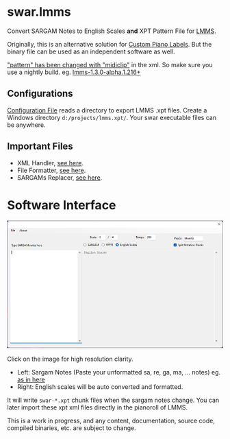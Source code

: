 # swar.lmms
Convert SARGAM Notes to English Scales __and__ XPT Pattern File for [LMMS](https://lmms.io/).

Originally, this is an alternative solution for [Custom Piano Labels](https://github.com/LMMS/lmms/issues/6162).
But the binary file can be used as an independent software as well.

["pattern" has been changed with "midiclip"](https://github.com/LMMS/lmms/issues/5592) in the xml.
So make sure you use a nightly build.
eg. [lmms-1.3.0-alpha.1.216+](https://nightly.link/LMMS/lmms/workflows/build/master/mingw64.zip)

## Configurations
[Configuration File](swar/configs/Configurations.cs) reads a directory to export LMMS .xpt files.
Create a Windows directory `d:/projects/lmms.xpt/`.
Your swar executable files can be anywhere.

## Important Files

* XML Handler, [see here](swar/libraries/XMLHandler.cs).
* File Formatter, [see here](swar/libraries/Formatter.cs).
* SARGAMs Replacer, [see here](swar/libraries/Replacer.cs).

# Software Interface
![SWAR Interface](interface.png)

Click on the image for high resolution clarity.

* Left: Sargam Notes (Paste your unformatted sa, re, ga, ma, ... notes) eg. [as in here](https://github.com/anytizer/melodies.lmms/blob/main/melodies/%E0%A4%A4%E0%A5%80%E0%A4%9C%20%E0%A4%AD%E0%A4%BE%E0%A4%95%E0%A4%BE%20-%20%E0%A4%AA%E0%A5%81%E0%A4%B0%E0%A4%BE%E0%A4%A8%E0%A5%8B/notations/notations-sargams.txt)
* Right: English scales will be auto converted and formatted.

It will write `swar-*.xpt` chunk files when the sargam notes change.
You can later import these xpt xml files directly in the pianoroll of LMMS.

This is a work in progress, and any content, documentation, source code, compiled binaries, etc. are subject to change.
